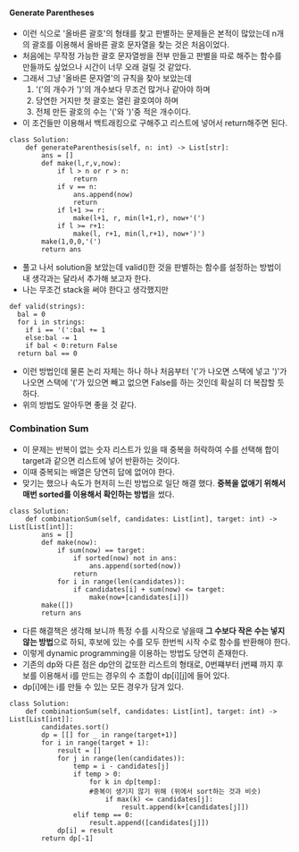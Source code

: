 #### Generate Parentheses
- 이런 식으로 '올바른 괄호'의 형태를 찾고 판별하는 문제들은 본적이 많았는데 n개의 괄호를 이용해서 올바른 괄호 문자열을 찾는 것은 처음이었다.
- 처음에는 무작정 가능한 괄호 문자열쌍을 전부 만들고 판별을 따로 해주는 함수를 만들까도 싶었으나 시간이 너무 오래 걸릴 것 같았다.
- 그래서 그냥 '올바른 문자열'의 규칙을 찾아 보았는데
  1. '('의 개수가 ')'의 개수보다 무조건 많거나 같아야 하며
  2. 당연한 거지만 첫 괄호는 열린 괄호여야 하며
  3. 전체 만든 괄호의 수는 '('와 ')'중 적은 개수이다.
- 이 조건들만 이용해서 백트래킹으로 구해주고 리스트에 넣어서 return해주면 된다.

```py3
class Solution:
    def generateParenthesis(self, n: int) -> List[str]:
        ans = []
        def make(l,r,v,now):
            if l > n or r > n:
                return
            if v == n:
                ans.append(now)
                return
            if l+1 >= r:
                make(l+1, r, min(l+1,r), now+'(')
            if l >= r+1:
                make(l, r+1, min(l,r+1), now+')')
        make(1,0,0,'(')
        return ans
```
- 풀고 나서 solution을 보았는데 valid()한 것을 판별하는 함수를 설정하는 방법이 내 생각과는 달라서 추가해 보고자 한다.
- 나는 무조건 stack을 써야 한다고 생각했지만 
```py3
def valid(strings):
  bal = 0
  for i in strings:
    if i == '(':bal += 1
    else:bal -= 1
    if bal < 0:return False
  return bal == 0
```
- 이런 방법인데 물론 논리 자체는 하나 하나 처음부터 '('가 나오면 스택에 넣고 ')'가 나오면 스택에 '('가 있으면 빼고 없으면 False를 하는 것인데 확실히 더 복잡할 듯 하다.
- 위의 방법도 알아두면 좋을 것 같다.

### Combination Sum
- 이 문제는 반복이 없는 숫자 리스트가 있을 때 중복을 허락하여 수를 선택해 합이 target과 같으면 리스트에 넣어 반환하는 것이다.
- 이때 중복되는 배열은 당연히 답에 없어야 한다.
- 맞기는 했으나 속도가 현저히 느린 방법으로 일단 해결 했다.
**중복을 없애기 위해서 매번 sorted를 이용해서 확인하는 방법**을 썼다.
```py3
class Solution:
    def combinationSum(self, candidates: List[int], target: int) -> List[List[int]]:
        ans = []
        def make(now):
            if sum(now) == target:
                if sorted(now) not in ans:
                    ans.append(sorted(now))
                return
            for i in range(len(candidates)):
                if candidates[i] + sum(now) <= target:
                    make(now+[candidates[i]])
        make([])
        return ans
```
- 다른 해결책은 생각해 보니까 특정 수를 시작으로 넣을때 **그 수보다 작은 수는 넣지 않는 방법**으로 하되, 후보에 있는 수를 모두 한번씩 시작 수로 함수를 반환해야 한다.
- 이렇게 dynamic programming을 이용하는 방법도 당연히 존재한다.
- 기존의 dp와 다른 점은 dp안의 값또한 리스트의 형태로, 0번쨰부터 j번쨰 까지 후보를 이용해서 i를 만드는 경우의 수 조합이 dp[i][j]에 들어 있다.
- dp[i]에는 i를 만들 수 있는 모든 경우가 담겨 있다.
```py3
class Solution:
    def combinationSum(self, candidates: List[int], target: int) -> List[List[int]]:
        candidates.sort()
        dp = [[] for _ in range(target+1)]
        for i in range(target + 1):
            result = []
            for j in range(len(candidates)):
                temp = i - candidates[j]
                if temp > 0:
                    for k in dp[temp]:
                    #중복이 생기지 않기 위해 (위에서 sort하는 것과 비슷)
                        if max(k) <= candidates[j]:
                            result.append(k+[candidates[j]])
                elif temp == 0:
                    result.append([candidates[j]])
            dp[i] = result
        return dp[-1]
```        
    

